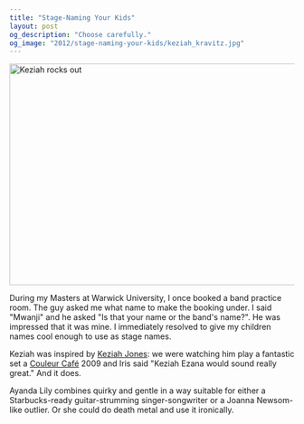 ```yaml
---
title: "Stage-Naming Your Kids"
layout: post
og_description: "Choose carefully."
og_image: "2012/stage-naming-your-kids/keziah_kravitz.jpg"
---
```


<img src="{{site.baseurl}}/img/2012/stage-naming-your-kids/keziah_kravitz.jpg" width="846" height="392" title="Keziah rocks out" />

During my Masters at Warwick University, I once booked a band practice room. The guy asked me what name to make the booking under. I said "Mwanji" and he asked "Is that your name or the band's name?". He was impressed that it was mine. I immediately resolved to give my children names cool enough to use as stage names.

Keziah was inspired by [Keziah Jones](http://keziahjones.biz/): we were watching him play a fantastic set a [Couleur Café](http://www.couleurcafe.be/) 2009 and Iris said "Keziah Ezana would sound really great." And it does.

Ayanda Lily combines quirky and gentle in a way suitable for either a Starbucks-ready guitar-strumming singer-songwriter or a Joanna Newsom-like outlier. Or she could do death metal and use it ironically.

